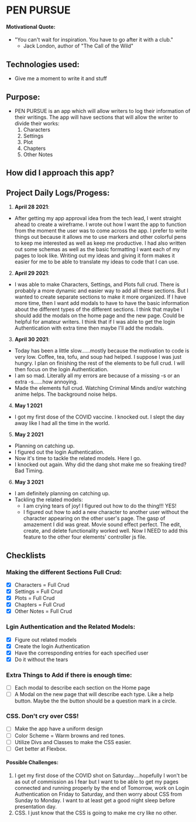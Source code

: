 # PEN PURSUE

#### Motivational Quote:

* "You can't wait for inspiration. You have to go after it with a club."
    - Jack London, author of "The Call of the Wild"

## Technologies used:
* Give me a moment to write it and stuff
## Purpose:
* PEN PURSUE is an app which will allow writers to log their information of their writings. The app will have sections that will allow the writer to divide their works:
  1. Characters
  2. Settings
  3. Plot
  4. Chapters
  5. Other Notes
## How did I approach this app?

## Project Daily Logs/Progess:
1. **April 28 2021**:
- After getting my app approval idea from the tech lead, I went straight ahead to create a wireframe. I wrote out how I want the app to function from the moment the user was to come across the app. I prefer to write things out because it allows me to use markers and other colorful pens to keep me interested as well as keep me productive. I had also written out some schemas as well as the basic formatting I want each of my pages to look like. Writing out my ideas and giving it form makes it easier for me to be able to translate my ideas to code that I can use.
2. **April 29 2021**:
- I was able to make Characters, Settings, and Plots full crud. There is probably a more dynamic and easier way to add all these sections. But I wanted to create separate sections to make it more organized. If I have more time, then I want add modals to have to have the basic information about the different types of the different sections. I think that maybe I should add the modals on the home page and the new page. Could be helpful for amateur writers. I think that if I was able to get the login Authentication with extra time then maybe I'll add the modals.
3. **April 30 2021**:
- Today has been a little slow......mostly because the motivation to code is very low. Coffee, tea, tofu, and soup had helped. I suppose I was just hungry. I plan on finishing the rest of the elements to be full crud. I will then focus on the login Authentication.
- I am so mad. Literally all my errors are because of a missing -s or an extra -s......how annoying.
- Made the elements full crud. Watching Criminal Minds and/or watching anime helps. The background noise helps.
4. **May 1 2021**
- I got my first dose of the COVID vaccine. I knocked out. I slept the day away like I had all the time in the world.
5. **May 2 2021**
- Planning on catching up.
- I figured out the login Authentication.
- Now it's time to tackle the related models. Here I go.
- I knocked out again. Why did the dang shot make me so freaking tired? Bad Timing.
6. **May 3 2021**
- I am definitely planning on catching up.
- Tackling the related models:
  - I am crying tears of joy! I figured out how to do the thing!!! YES!
  - I figured out how to add a new character to another user without the character appearing on the other user's page. The gasp of amazement I did was great. Movie sound effect perfect. The edit, create, and delete functionality worked well. Now I NEED to add this feature to the other four elements' controller js file.
## Checklists

### Making the different Sections Full Crud:
- [x] Characters = Full Crud
- [x] Settings = Full Crud
- [x] Plots = Full Crud
- [x] Chapters = Full Crud
- [x] Other Notes = Full Crud

### Lgin Authentication and the Related Models:
- [x] Figure out related models
- [x] Create the login Authentication
- [x] Have the corresponding entries for each specified user
- [x] Do it without the tears

### Extra Things to Add if there is enough time:
- [ ] Each modal to describe each section on the Home page
- [ ] A Modal on the new page that will describe each type. Like a help button. Maybe the the button should be a question mark in a circle.

### CSS. Don't cry over CSS!
- [ ] Make the app have a uniform design
- [ ] Color Scheme = Warm browns and red tones.
- [ ] Utilize Divs and Classes to make the CSS easier.
- [ ] Get better at Flexbox.

#### Possible Challenges:
1. I get my first dose of the COVID shot on Saturday....hopefully I won't be as out of commission as I fear but I want to be able to get my pages connected and running properly by the end of Tomorrow, work on Login Authentication on Friday to Saturday, and then worry about CSS from Sunday to Monday. I want to at least get a good night sleep before presentation day.
2. CSS. I just know that the CSS is going to make me cry like no other.
